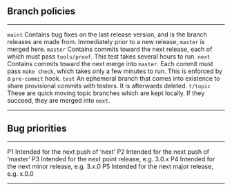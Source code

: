 ## Branch policies

  ----------- ---------------------------------------------------------------------------------------------------------------------------------------------------------------------------
  `maint`     Contains bug fixes on the last release version, and is the branch releases are made from. Immediately prior to a new release, `master` is merged here.
  `master`    Contains commits toward the next release, each of which must pass `tools/proof`. This test takes several hours to run.
  `next`      Contains commits toward the next merge into `master`. Each commit must pass `make check`, which takes only a few minutes to run. This is enforced by a `pre-commit` hook.
  `test`      An ephemeral branch that comes into existence to share provisional commits with testers. It is afterwards deleted.
  `t/topic`   These are quick moving topic branches which are kept locally. If they succeed, they are merged into `next`.
  ----------- ---------------------------------------------------------------------------------------------------------------------------------------------------------------------------

## Bug priorities

  ---- -------------------------------------------------
  P1   Intended for the next push of ‘next’
  P2   Intended for the next push of ‘master’
  P3   Intended for the next point release, e.g. 3.0.x
  P4   Intended for the next minor release, e.g. 3.x.0
  P5   Intended for the next major release, e.g. x.0.0
  ---- -------------------------------------------------


